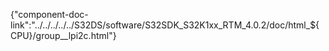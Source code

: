 {"component-doc-link":"../../../../../S32DS/software/S32SDK_S32K1xx_RTM_4.0.2/doc/html_${CPU}/group__lpi2c.html"}
